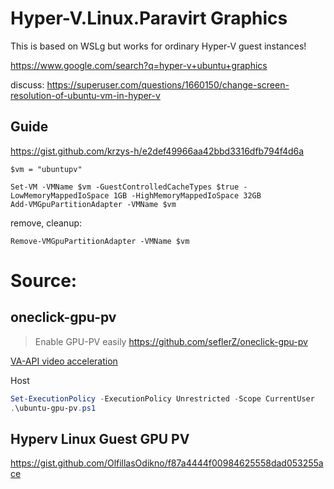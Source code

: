 # Hyper-V.Linux.Paravirt Graphics
This is based on WSLg but works for ordinary Hyper-V guest instances!

https://www.google.com/search?q=hyper-v+ubuntu+graphics

discuss: https://superuser.com/questions/1660150/change-screen-resolution-of-ubuntu-vm-in-hyper-v

## Guide
https://gist.github.com/krzys-h/e2def49966aa42bbd3316dfb794f4d6a

```
$vm = "ubuntupv"

Set-VM -VMName $vm -GuestControlledCacheTypes $true -LowMemoryMappedIoSpace 1GB -HighMemoryMappedIoSpace 32GB
Add-VMGpuPartitionAdapter -VMName $vm
```

remove, cleanup:
```
Remove-VMGpuPartitionAdapter -VMName $vm
```

# Source:
## oneclick-gpu-pv
>Enable GPU-PV easily
https://github.com/seflerZ/oneclick-gpu-pv

[VA-API video acceleration](https://github.com/seflerZ/oneclick-gpu-pv?tab=readme-ov-file#va-api-video-acceleration)

Host
```ps1
Set-ExecutionPolicy -ExecutionPolicy Unrestricted -Scope CurrentUser
.\ubuntu-gpu-pv.ps1
```

## Hyperv Linux Guest GPU PV
https://gist.github.com/OlfillasOdikno/f87a4444f00984625558dad053255ace
